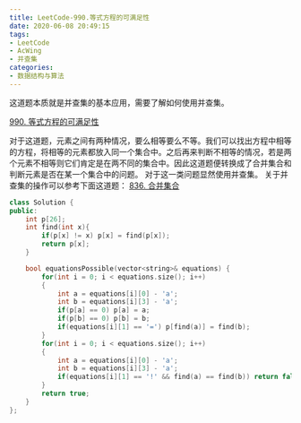 ```yaml
---
title: LeetCode-990.等式方程的可满足性
date: 2020-06-08 20:49:15
tags:
- LeetCode
- AcWing
- 并查集
categories:
- 数据结构与算法
---
```

这道题本质就是并查集的基本应用，需要了解如何使用并查集。

[990. 等式方程的可满足性](https://leetcode-cn.com/problems/satisfiability-of-equality-equations/)
<!--more-->
对于这道题，元素之间有两种情况，要么相等要么不等。我们可以找出方程中相等的方程，将相等的元素都放入同一个集合中。之后再来判断不相等的情况，若是两个元素不相等则它们肯定是在两不同的集合中。因此这道题便转换成了合并集合和判断元素是否在某一个集合中的问题。
对于这一类问题显然使用并查集。
关于并查集的操作可以参考下面这道题：
[836. 合并集合](https://www.acwing.com/problem/content/838/)
```c++
class Solution {
public:
    int p[26];
    int find(int x){
        if(p[x] != x) p[x] = find(p[x]);
        return p[x];
    }

    bool equationsPossible(vector<string>& equations) {
        for(int i = 0; i < equations.size(); i++)
        {
            int a = equations[i][0] - 'a';
            int b = equations[i][3] - 'a';
            if(p[a] == 0) p[a] = a;
            if(p[b] == 0) p[b] = b;
            if(equations[i][1] == '=') p[find(a)] = find(b);
        }
        for(int i = 0; i < equations.size(); i++)
        {
            int a = equations[i][0] - 'a';
            int b = equations[i][3] - 'a';
            if(equations[i][1] == '!' && find(a) == find(b)) return false;
        }
        return true;
    }
};
```



